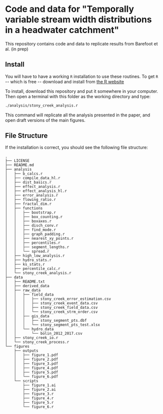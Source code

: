 # Code and data for "Temporally variable stream width distributions in a headwater catchment"

This repository contains code and data to replicate results from Barefoot et al. (in prep)

## Install

You will have to have a working `R` installation to use these routines. To get `R` -- which is free -- download and install from [the R website](https://www.r-project.org/)

To install, download this repository and put it somewhere in your computer. Then open a terminal with this folder as the working directory and type:
```bash
./analysis/stony_creek_analysis.r
```

This command will replicate all the analysis presented in the paper, and open draft versions of the main figures.

## File Structure

If the installation is correct, you should see the following file structure:

```
.
├── LICENSE
├── README.md
├── analysis
│   ├── b_calcs.r
│   ├── compile_data_hl.r
│   ├── dist_basics.r
│   ├── effect_analysis.r
│   ├── effect_analysis_hl.r
│   ├── error_analysis.r
│   ├── flowing_ratio.r
│   ├── fractal_dim.r
│   ├── functions
│   │   ├── bootstrap.r
│   │   ├── box_counting.r
│   │   ├── boxaxes.r
│   │   ├── disch_conv.r
│   │   ├── find_mode.r
│   │   ├── graph_padding.r
│   │   ├── nearest_xy_points.r
│   │   ├── percentiles.r
│   │   ├── segment_lengths.r
│   │   └── spread.r
│   ├── high_low_analysis.r
│   ├── hydro_stats.r
│   ├── ks_stats.r
│   ├── percentile_calc.r
│   └── stony_creek_analysis.r
├── data
│   ├── README.txt
│   ├── derived_data
│   ├── raw_data
│   │   ├── field_data
│   │   │   ├── stony_creek_error_estimation.csv
│   │   │   ├── stony_creek_event_data.csv
│   │   │   ├── stony_creek_field_data.csv
│   │   │   └── stony_creek_strm_order.csv
│   │   ├── gis_data
│   │   │   ├── stony_segment_pts.dbf
│   │   │   └── stony_segment_pts_test.xlsx
│   │   └── hydro_data
│   │       └── bolin_2012_2017.csv
│   ├── stony_creek_io.r
│   └── stony_creek_process.r
└── figures
    ├── outputs
    │   ├── figure_1.pdf
    │   ├── figure_2.pdf
    │   ├── figure_3.pdf
    │   ├── figure_4.pdf
    │   ├── figure_5.pdf
    │   └── figure_6.pdf
    └── scripts
        ├── figure_1.ai
        ├── figure_2.ai
        ├── figure_3.r
        ├── figure_4.r
        ├── figure_5.r
        └── figure_6.r
```
